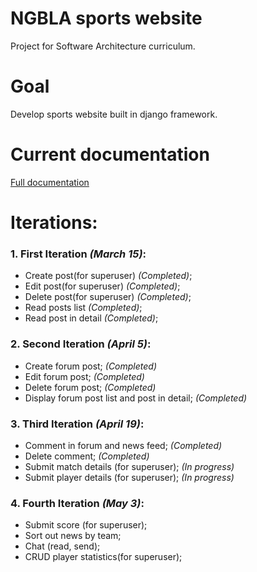 # NGBLA sports website

Project for Software Architecture curriculum.

Goal
=================
Develop sports website built in django framework.

Current documentation
=================
[Full documentation](https://github.com/malukasrokas/sports-site/blob/master/docs/documentation.pdf)

Iterations:
=================
### 1. First Iteration *(March 15)*:
* Create post(for superuser) *(Completed)*;
* Edit post(for superuser) *(Completed)*;
* Delete post(for superuser) *(Completed)*;
* Read posts list *(Completed)*;
* Read post in detail *(Completed)*;

### 2. Second Iteration *(April 5)*:
* Create forum post; *(Completed)*
* Edit forum post; *(Completed)*
* Delete forum post; *(Completed)*
* Display forum post list and post in detail; *(Completed)*

### 3. Third Iteration *(April 19)*:
* Comment in forum and news feed; *(Completed)*
* Delete comment; *(Completed)*
* Submit match details (for superuser); *(In progress)*
* Submit player details (for superuser); *(In progress)*

### 4. Fourth Iteration *(May 3)*:
* Submit score (for superuser);
* Sort out news by team;
* Chat (read, send);
* CRUD player statistics(for superuser);
